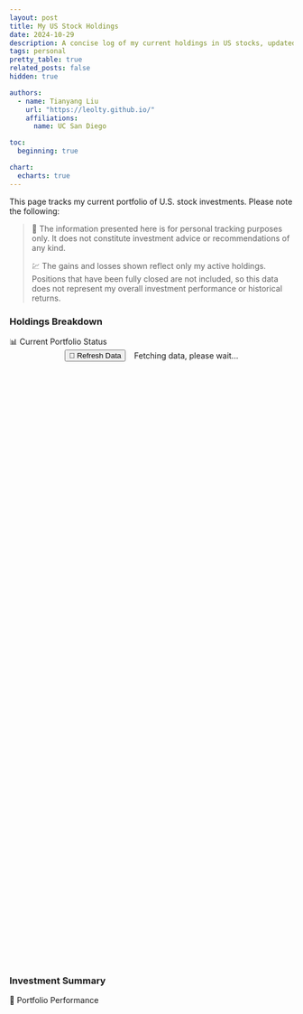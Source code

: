```yaml
---
layout: post
title: My US Stock Holdings
date: 2024-10-29
description: A concise log of my current holdings in US stocks, updated regularly to monitor value shifts, industry performance, and overall returns.
tags: personal
pretty_table: true
related_posts: false
hidden: true

authors:
  - name: Tianyang Liu
    url: "https://leolty.github.io/"
    affiliations:
      name: UC San Diego

toc:
  beginning: true

chart:
  echarts: true
---
```


<!-- Custom CSS for this page -->
<link rel="stylesheet" href="{{ '/assets/css/stock-holdings.css' | relative_url }}">

<!-- Custom JavaScript for this page -->
<script src="{{ '/assets/js/stock-holdings.js' | relative_url }}"></script>
<script>
  // Pass Jekyll data to JavaScript
  window.stocksData = [
    {% for stock in site.data.stock_holdings.stocks %}
    {
      name: "{{ stock.name }}",
      symbol: "{{ stock.symbol }}",
      qty: {{ stock.qty }},
      cost_price: {{ stock.cost_price }},
      sector: "{{ stock.sector }}"
    }{% if forloop.last == false %},{% endif %}
    {% endfor %}
  ];
</script>

This page tracks my current portfolio of U.S. stock investments. Please note the following:
> 📌 The information presented here is for personal tracking purposes only. It does not constitute investment advice or recommendations of any kind.
> 
> 💹 The gains and losses shown reflect only my active holdings. Positions that have been fully closed are not included, so this data does not represent my overall investment performance or historical returns.

### Holdings Breakdown

<div class="section-heading">📊 Current Portfolio Status</div>

<!-- Fetching Indicator and Refresh Button -->
<div id="fetching-container" style="display: flex; justify-content: center; align-items: center; margin-bottom: 30px;">
  <button id="refresh-button" class="refresh-button"><span class="refresh-icon">🔄</span> Refresh Data</button>
  <div id="fetching-indicator" class="fetching-indicator" style="margin-left: 15px;">
    Fetching data, please wait...
              </div>
              </div>

<!-- Placeholder for the holdings table -->
<div id="holdings-table-container" style="display: none; margin-top: 20px;">
  <!-- The table will be generated dynamically after data retrieval -->
              </div>

&nbsp;

<!-- Portfolio Chart Container -->
<div id="portfolioChartContainer" style="width: 100%; overflow: visible; max-width: 900px; margin: 40px auto;">
  <div id="portfolioChart" style="width: 850px; height: 480px; margin: 0 auto;"></div>
</div>

<!-- Sector Distribution Chart Container -->
<div id="sectorChartContainer" style="width: 100%; overflow: visible; max-width: 900px; margin: 40px auto;">
  <div id="sectorChart" style="width: 850px; height: 400px; margin: 0 auto;"></div>
</div>

&nbsp;

### Investment Summary

<div class="section-heading">💼 Portfolio Performance</div>

<!-- Placeholder for the summary table -->
<div id="summary-table-container" style="display: none;">
  <!-- The summary table will be generated dynamically after data retrieval -->
</div>

&nbsp;

